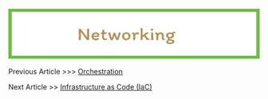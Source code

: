 <p align="center">
  <img src="img/Networking.png" width="605" height="100">
</p>

Previous Article >>> [Orchestration](Orchestration.md)


Next Article >> [Infrastructure as Code (IaC)](InfrastructureasCode.md)

